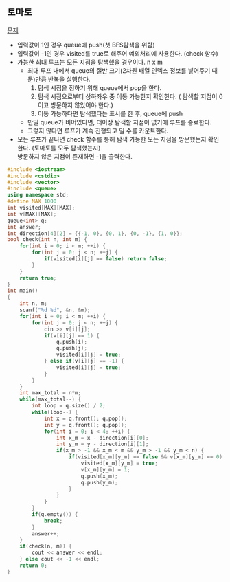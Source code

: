 ## 토마토
[문제](https://www.acmicpc.net/problem/7576)
- 입력값이 1인 경우 queue에 push(첫 BFS탐색을 위함)
- 입력값이 -1인 경우 visited를 true로 해주어 예외처리에 사용한다. (check 함수)
- 가능한 최대 루프는 모든 지점을 탐색했을 경우이다. n x m
  - 최대 루프 내에서 queue의 절반 크기(2차원 배열 인덱스 정보를 넣어주기 때문)만큼 반복을 실행한다.
    1. 탐색 시점을 정하기 위해 queue에서 pop을 한다.
    2. 탐색 시점으로부터 상하좌우 중 이동 가능한지 확인한다. ( 탐색할 지점이 0이고 방문하지 않았어야 한다.)
    3. 이동 가능하다면 탐색했다는 표시를 한 후, queue에 push 
  - 만일 queue가 비어있다면, 더이상 탐색할 지점이 없기에 루프를 종료한다.
  - 그렇지 않다면 루프가 계속 진행되고 일 수를 카운트한다.
- 모든 루프가 끝나면 check 함수를 통해 탐색 가능한 모든 지점을 방문했는지 확인한다. (토마토를 모두 탐색했는지)  
방문하지 않은 지점이 존재하면 -1을 출력한다.

```c++
#include <iostream>
#include <cstdio>
#include <vector>
#include <queue>
using namespace std;
#define MAX 1000
int visited[MAX][MAX];
int v[MAX][MAX];
queue<int> q;
int answer;
int direction[4][2] = {{-1, 0}, {0, 1}, {0, -1}, {1, 0}};
bool check(int n, int m) {
    for(int i = 0; i < m; ++i) {
        for(int j = 0; j < n; ++j) {
            if(visited[i][j] == false) return false;
        }
    }
    return true;
}
int main()
{
	int n, m;
	scanf("%d %d", &n, &m);
	for(int i = 0; i < m; ++i) {
        for(int j = 0; j < n; ++j) {
            cin >> v[i][j];
            if(v[i][j] == 1) {
                q.push(i);
                q.push(j);
                visited[i][j] = true;
            } else if(v[i][j] == -1) {
                visited[i][j] = true;
            }
        }
    }
    int max_total = n*m;
    while(max_total--) {
        int loop = q.size() / 2;
        while(loop--) {
            int x = q.front(); q.pop();
            int y = q.front(); q.pop();
            for(int i = 0; i < 4; ++i) {
                int x_m = x - direction[i][0];
                int y_m = y - direction[i][1];
                if(x_m > -1 && x_m < m && y_m > -1 && y_m < n) {
                    if(visited[x_m][y_m] == false && v[x_m][y_m] == 0) {
                        visited[x_m][y_m] = true;
                        v[x_m][y_m] = 1;
                        q.push(x_m);
                        q.push(y_m);
                    }
                }   
            }
        }
        if(q.empty()) {
            break;
        }
        answer++;
    }
    if(check(n, m)) {
        cout << answer << endl;
    } else cout << -1 << endl;
	return 0;
}
```
